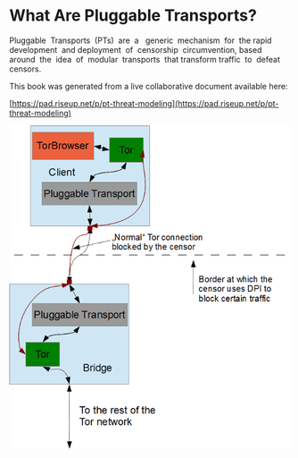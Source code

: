# What Are Pluggable Transports?

Pluggable​ ​ Transports​ ​ \(PTs\)​ ​ are​ ​ a ​ ​ generic​ ​ mechanism​ ​ for​ ​ the​ ​ rapid​ ​ development​ ​ and deployment​ ​ of​ ​ censorship​ ​ circumvention,​ ​ based​ ​ around​ ​ the​ ​ idea​ ​ of​ ​ modular​ ​ transports​ ​ that transform​ ​ traffic​ ​ to​ ​ defeat​ ​ censors.

This book was generated from a live collaborative document available here:

[https://pad.riseup.net/p/pt-threat-modeling](https://pad.riseup.net/p/pt-threat-modeling)

![](/assets/plug_n_tor.png)


